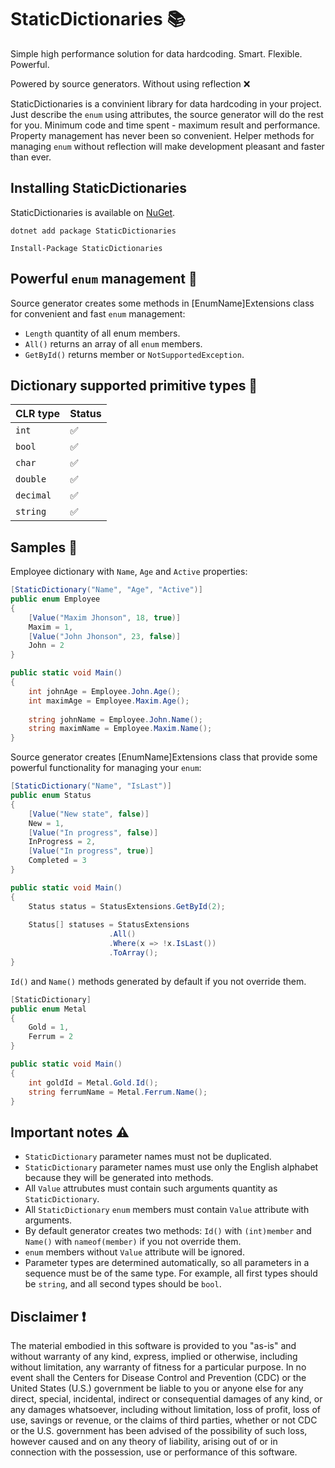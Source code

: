 # StaticDictionaries 📚
Simple high performance solution for data hardcoding.
Smart. Flexible. Powerful.

Powered by source generators. Without using reflection ❌

StaticDictionaries is a convinient library for data hardcoding in your project.
Just describe the `enum` using attributes, the source generator will do the rest for you.
Minimum code and time spent - maximum result and performance. Property management has never been so convenient.
Helper methods for managing `enum` without reflection will make development pleasant and faster than ever.

## Installing StaticDictionaries

StaticDictionaries is available on [NuGet](https://www.nuget.org/packages/StaticDictionaries).

```
dotnet add package StaticDictionaries

Install-Package StaticDictionaries
```

## Powerful `enum` management 🦾

Source generator creates some methods in [EnumName]Extensions class for convenient and fast `enum` management:

* `Length` quantity of all enum members.
* `All()` returns an array of all `enum` members.
* `GetById()` returns member or `NotSupportedException`.

## Dictionary supported primitive types 🗿

|  CLR type  | Status | 
|------------|-------|
| `int`   |✅|
| `bool`   |✅|
| `char`   |✅|
| `double`   |✅|
| `decimal`   |✅|
| `string`   |✅|

## Samples 🤝

Employee dictionary with `Name`, `Age` and `Active` properties:
```csharp
[StaticDictionary("Name", "Age", "Active")]
public enum Employee
{
    [Value("Maxim Jhonson", 18, true)]
    Maxim = 1,
    [Value("John Jhonson", 23, false)]
    John = 2
}

public static void Main()
{
    int johnAge = Employee.John.Age();
    int maximAge = Employee.Maxim.Age();
    
    string johnName = Employee.John.Name();
    string maximName = Employee.Maxim.Name();
}

```
Source generator creates [EnumName]Extensions class that provide some powerful functionality for managing your `enum`:
```csharp
[StaticDictionary("Name", "IsLast")]
public enum Status
{
    [Value("New state", false)]
    New = 1,
    [Value("In progress", false)]
    InProgress = 2,
    [Value("In progress", true)]
    Completed = 3
}

public static void Main()
{
    Status status = StatusExtensions.GetById(2);
    
    Status[] statuses = StatusExtensions
                      .All()
                      .Where(x => !x.IsLast())
                      .ToArray();
}

```
`Id()` and `Name()` methods generated by default if you not override them.
```csharp
[StaticDictionary]
public enum Metal
{
    Gold = 1,
    Ferrum = 2
}

public static void Main()
{
    int goldId = Metal.Gold.Id(); 
    string ferrumName = Metal.Ferrum.Name();
}

```

## Important notes ⚠️

* `StaticDictionary` parameter names must not be duplicated.
* `StaticDictionary` parameter names must use only the English alphabet because they will be generated into methods.
* All `Value` attrubutes must contain such arguments quantity as `StaticDictionary`.
* All `StaticDictionary` `enum` members must contain `Value` attribute with arguments. 
* By default generator creates two methods: `Id()` with `(int)member` and `Name()` with `nameof(member)` if you not override them.
* `enum` members without `Value` attribute will be ignored.
* Parameter types are determined automatically, so all parameters in a sequence must be of the same type.
For example, all first types should be `string`, and all second types should be `bool`.

## Disclaimer ❗️
The material embodied in this software is provided to you "as-is" and without warranty of any kind, express, implied or otherwise, including without limitation, any warranty of fitness for a particular purpose. In no event shall the Centers for Disease Control and Prevention (CDC) or the United States (U.S.) government be liable to you or anyone else for any direct, special, incidental, indirect or consequential damages of any kind, or any damages whatsoever, including without limitation, loss of profit, loss of use, savings or revenue, or the claims of third parties, whether or not CDC or the U.S. government has been advised of the possibility of such loss, however caused and on any theory of liability, arising out of or in connection with the possession, use or performance of this software.
